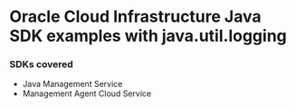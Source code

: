 # Oracle Cloud Infrastructure Java SDK examples with java.util.logging

### SDKs covered
* Java Management Service
* Management Agent Cloud Service